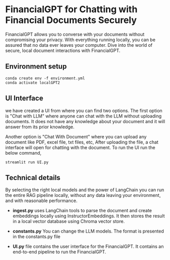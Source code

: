 # FinancialGPT for Chatting with Financial Documents Securely

FinancialGPT allows you to converse with your documents without compromising your privacy. With everything running locally, you can be assured that no data ever leaves your computer. Dive into the world of secure, local document interactions with FinancialGPT.

## Environment setup

```
conda create env -f environment.yml
conda activate localGPT2
```

## UI Interface
we have created a UI from where you can find two options. The first option is "Chat with LLM" where anyone can chat with the LLM without uploading documents. It does not have any knowledge about your document and it will answer from its prior knowledge.

Another option is "Chat With Document" where you can upload any document like PDF, excel file, txt files, etc, After uploading the file, a chat interface will open for chatting with the document. To run the UI run the below command,
```
streamlit run UI.py
```

## Technical details

By selecting the right local models and the power of LangChain you can run the entire RAG pipeline locally, without any data leaving your environment, and with reasonable performance.

- **ingest.py** uses LangChain tools to parse the document and create embeddings locally using InstructorEmbeddings. It then stores the result in a local vector database using Chroma vector store. 

- **constants.py** You can change the LLM models. The format is presented in the constants.py file

- **UI.py** file contains the user interface for the FinancialGPT. It contains an end-to-end pipeline to run the FinancialGPT.

